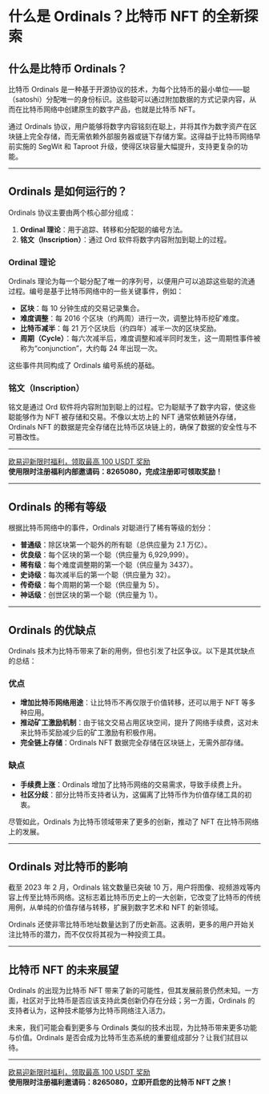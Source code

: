 # 什么是 Ordinals？比特币 NFT 的全新探索



## 什么是比特币 Ordinals？

比特币 Ordinals 是一种基于开源协议的技术，为每个比特币的最小单位——聪（satoshi）分配唯一的身份标识。这些聪可以通过附加数据的方式记录内容，从而在比特币网络中创建原生的数字产品，也就是比特币 NFT。

通过 Ordinals 协议，用户能够将数字内容铭刻在聪上，并将其作为数字资产在区块链上完全存储，而无需依赖外部服务器或链下存储方案。这得益于比特币网络早前实施的 SegWit 和 Taproot 升级，使得区块容量大幅提升，支持更复杂的功能。

---

## Ordinals 是如何运行的？

Ordinals 协议主要由两个核心部分组成：

1. **Ordinal 理论**：用于追踪、转移和分配聪的编号方法。
2. **铭文（Inscription）**：通过 Ord 软件将数字内容附加到聪上的过程。

### Ordinal 理论

Ordinals 理论为每一个聪分配了唯一的序列号，以便用户可以追踪这些聪的流通过程。编号是基于比特币网络中的一些关键事件，例如：

- **区块**：每 10 分钟生成的交易记录集合。
- **难度调整**：每 2016 个区块（约两周）进行一次，调整比特币挖矿难度。
- **比特币减半**：每 21 万个区块后（约四年）减半一次的区块奖励。
- **周期（Cycle）**：每六次减半后，难度调整和减半同时发生，这一周期性事件被称为“conjunction”，大约每 24 年出现一次。

这些事件共同构成了 Ordinals 编号系统的基础。

### 铭文（Inscription）

铭文是通过 Ord 软件将内容附加到聪上的过程。它为聪赋予了数字内容，使这些聪能够作为 NFT 被存储和交易。不像以太坊上的 NFT 通常依赖链外存储，Ordinals NFT 的数据是完全存储在比特币区块链上的，确保了数据的安全性与不可篡改性。

---
[欧易迎新限时福利，领取最高 100 USDT 奖励](https://bit.ly/OKXe)  
**使用限时注册福利内部邀请码：8265080，完成注册即可领取奖励！**

---

## Ordinals 的稀有等级

根据比特币网络中的事件，Ordinals 对聪进行了稀有等级的划分：

- **普通级**：除区块第一个聪外的所有聪（总供应量为 2.1 万亿）。
- **优良级**：每个区块的第一个聪（供应量为 6,929,999）。
- **稀有级**：每个难度调整期的第一个聪（供应量为 3437）。
- **史诗级**：每次减半后的第一个聪（供应量为 32）。
- **传奇级**：每个周期的第一个聪（供应量为 5）。
- **神话级**：创世区块的第一个聪（供应量为 1）。

---

## Ordinals 的优缺点

Ordinals 技术为比特币带来了新的用例，但也引发了社区争议。以下是其优缺点的总结：

### 优点

- **增加比特币网络用途**：让比特币不再仅限于价值转移，还可以用于 NFT 等多种应用。
- **推动矿工激励机制**：由于铭文交易占用区块空间，提升了网络手续费，这对未来比特币奖励减少后的矿工激励有积极作用。
- **完全链上存储**：Ordinals NFT 数据完全存储在区块链上，无需外部存储。

### 缺点

- **手续费上涨**：Ordinals 增加了比特币网络的交易需求，导致手续费上升。
- **社区分歧**：部分比特币支持者认为，这偏离了比特币作为价值存储工具的初衷。

尽管如此，Ordinals 为比特币领域带来了更多的创新，推动了 NFT 在比特币网络上的发展。

---

## Ordinals 对比特币的影响

截至 2023 年 2 月，Ordinals 铭文数量已突破 10 万，用户将图像、视频游戏等内容上传至比特币网络。这标志着比特币历史上的一大创新，它改变了比特币的传统用例，从单纯的价值存储与转移，扩展到数字艺术和 NFT 的新领域。

Ordinals 还使非零比特币地址数量达到了历史新高。这表明，更多的用户开始关注比特币的潜力，而不仅仅将其视为一种投资工具。

---

## 比特币 NFT 的未来展望

Ordinals 的出现为比特币 NFT 带来了新的可能性，但其发展前景仍然未知。一方面，社区对于比特币是否应该支持此类创新仍存在分歧；另一方面，Ordinals 的支持者认为，这种技术能够为比特币网络注入活力。

未来，我们可能会看到更多与 Ordinals 类似的技术出现，为比特币带来更多功能与价值。Ordinals 是否会成为比特币生态系统的重要组成部分？让我们拭目以待。

---

[欧易迎新限时福利，领取最高 100 USDT 奖励](https://bit.ly/OKXe)  
**使用限时注册福利邀请码：8265080，立即开启您的比特币 NFT 之旅！**
